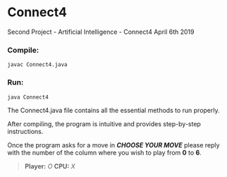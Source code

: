 # Connect4
Second Project - Artificial Intelligence - Connect4
April 6th 2019

### Compile:

	javac Connect4.java

### Run:

	java Connect4
  
The Connect4.java file contains all the essential methods to run properly.

After compiling, the program is intuitive and provides step-by-step instructions.

Once the program asks for a move in ***CHOOSE YOUR MOVE*** please reply with the number of the column where you wish to play from **0** to **6**.

> **Player:** *O*
> **CPU:** *X* 
